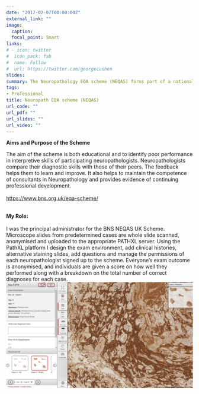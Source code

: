 ```yaml
---
date: "2017-02-07T00:00:00Z"
external_link: ""
image:
  caption: 
  focal_point: Smart
links:
# - icon: twitter
#  icon_pack: fab
#  name: Follow
#  url: https://twitter.com/georgecushen
slides: 
summary: The Neuropathology EQA scheme (NEQAS) forms part of a national system of quality assurance to healthcare organisations that is being maintained and improved.  <br><br> <i> Click for more information. </i>
tags:
- Professional
title: Neuropath EQA scheme (NEQAS)
url_code: ""
url_pdf: ""
url_slides: ""
url_video: ""
---
```



<b>Aims and Purpose of the Scheme</b>

The aim of the scheme is both educational and to identify poor performance in interpretive skills of participating neuropathologists. Neuropathologists compare their diagnostic skills with those of their peers. The feedback helps them to learn and improve. It also helps to maintain the competence of consultants in Neuropathology and provides evidence of continuing professional development. <br>
<br>
https://www.bns.org.uk/eqa-scheme/   <br>
<br>

<b>My Role:</b> <br>
<br>
I was the principal administrator for the BNS NEQAS UK Scheme. Microscope slides from predetermined cases are whole slide scanned, anonymised and uploaded to the appropriate PATHXL server. Using the PathXL platform I design the exam environment, add clinical histories, alternative staining slides, add questions and manage the permissions of each neuropathologist signed up to the scheme. Everyone’s exam outcome is anonymised, and individuals are given a score on how well they performed along with a breakdown on the total number of correct diagnoses for each case.
<br>
![pathxl](pathxl.png)



